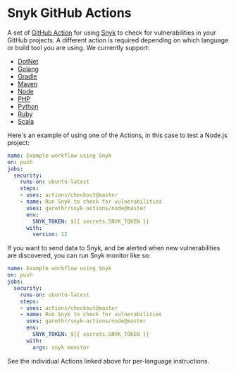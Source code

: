 # Snyk GitHub Actions

A set of [GitHub Action](https://github.com/features/actions) for using [Snyk](https://snyk.io) to check for
vulnerabilities in your GitHub projects. A different action is required depending on which language or build tool
you are using. We currently support:

* [DotNet](dotnet)
* [Golang](golang)
* [Gradle](gradle)
* [Maven](maven)
* [Node](node)
* [PHP](php)
* [Python](python)
* [Ruby](ruby)
* [Scala](scala)

Here's an example of using one of the Actions, in this case to test a Node.js project:

```yaml
name: Example workflow using Snyk
on: push
jobs:
  security:
    runs-on: ubuntu-latest
    steps:
    - uses: actions/checkout@master
    - name: Run Snyk to check for vulnerabilities
      uses: garethr/snyk-actions/node@master
      env:
        SNYK_TOKEN: ${{ secrets.SNYK_TOKEN }}
      with:
        version: 12
```


If you want to send data to Snyk, and be alerted when new vulnerabilities are discovered, you can run Snyk monitor like so:


```yaml
name: Example workflow using Snyk
on: push
jobs:
  security:
    runs-on: ubuntu-latest
    steps:
    - uses: actions/checkout@master
    - name: Run Snyk to check for vulnerabilities
      uses: garethr/snyk-actions/node@master
      env:
        SNYK_TOKEN: ${{ secrets.SNYK_TOKEN }}
      with:
        args: snyk monitor
```


See the individual Actions linked above for per-language instructions.
